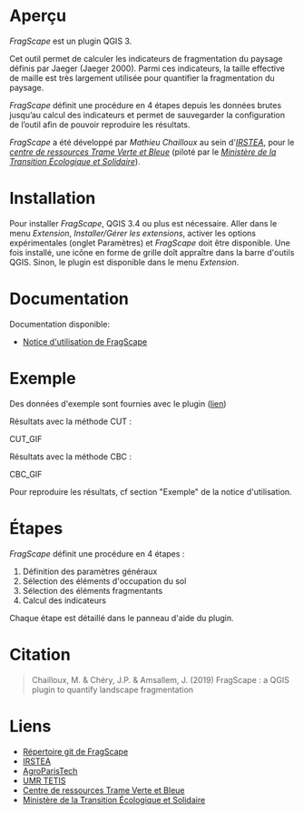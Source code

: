 


# Aperçu

*FragScape* est un plugin QGIS 3.

Cet outil permet de calculer les indicateurs de fragmentation du paysage définis par Jaeger (Jaeger 2000). Parmi ces indicateurs, la taille effective de maille est très largement utilisée pour quantifier la fragmentation du paysage.

*FragScape* définit une procédure en 4 étapes depuis les données brutes jusqu’au calcul des indicateurs et permet de sauvegarder la configuration de l’outil afin de pouvoir reproduire les résultats.

*FragScape* a été développé par *Mathieu Chailloux* au sein d'[*IRSTEA*](http://www.irstea.fr), pour le [*centre de ressources Trame Verte et Bleue*](http://www.trameverteetbleue.fr/) 
(piloté par le [*Ministère de la Transition Écologique et Solidaire*](https://www.ecologique-solidaire.gouv.fr/)).

# Installation

Pour installer *FragScape*, QGIS 3.4 ou plus est nécessaire.
Aller dans le menu *Extension*, *Installer/Gérer les extensions*, activer les options expérimentales (onglet Paramètres) et *FragScape* doit être disponible. Une fois installé, une icône en forme de grille doît appraître dans la barre d'outils QGIS. Sinon, le plugin est disponible dans le menu *Extension*.

# Documentation

Documentation disponible:
 - [Notice d'utilisation de FragScape](https://drive.google.com/open?id=1OaOkH5cwcagcuvIPy10o6EhDiug8fAWG)

# Exemple

Des données d'exemple sont fournies avec le plugin ([lien](https://github.com/MathieuChailloux/FragScape/tree/qgis-lib-mc/sample_data/EPCI_Clermontais_2012))

Résultats avec la méthode CUT :

CUT_GIF

Résultats avec la méthode CBC :

CBC_GIF

Pour reproduire les résultats, cf section "Exemple" de la notice d'utilisation.
 
# Étapes

*FragScape* définit une procédure en 4 étapes :
 1. Définition des paramètres généraux
 2. Sélection des éléments d'occupation du sol
 3. Sélection des éléments fragmentants
 4. Calcul des indicateurs
    
Chaque étape est détaillé dans le panneau d'aide du plugin.

# Citation

> Chailloux, M. & Chéry, J.P. & Amsallem, J. (2019) FragScape : a QGIS plugin to quantify landscape fragmentation
    
# Liens
 - [Répertoire git de FragScape](https://github.com/MathieuChailloux/FragScape)
 - [IRSTEA](http://www.irstea.fr)
 - [AgroParisTech](http://www2.agroparistech.fr/)
 - [UMR TETIS](https://www.umr-tetis.fr)
 - [Centre de ressources Trame Verte et Bleue](http://www.trameverteetbleue.fr/)
 - [Ministère de la Transition Écologique et Solidaire](https://www.ecologique-solidaire.gouv.fr/)
